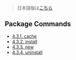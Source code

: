 > 日本語版は[こちら](https://doc.poac.pm/ja/poac-commands/package-commands/)

## Package Commands

* [4.3.1. cache](cache.md)
* [4.3.2. install](install.md)
* [4.3.3. new](new.md)
* [4.3.4. uninstall](uninstall.md)
